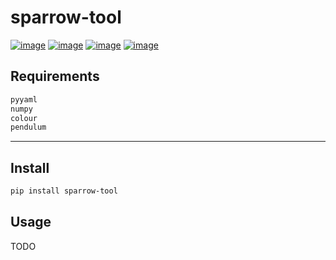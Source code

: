 # sparrow-tool
[![image](https://img.shields.io/badge/Pypi-0.0.9-green.svg)](https://pypi.org/project/sparrow-tool)
[![image](https://img.shields.io/badge/python-3.6+-blue.svg)](https://www.python.org/)
[![image](https://img.shields.io/badge/GNU_GPL--v3-blue.svg)](LICENSE)
[![image](https://img.shields.io/badge/author-kunyuan-orange.svg?style=flat-square&logo=appveyor)](https://github.com/beidongjiedeguang)

## Requirements
```python
pyyaml
numpy
colour
pendulum
```

-------------------------
## Install
```bash
pip install sparrow-tool
```

## Usage
TODO